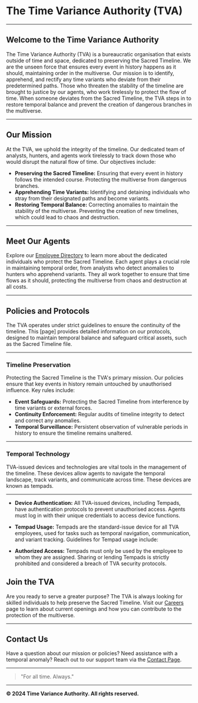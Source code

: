 # **The Time Variance Authority (TVA)**

---

## **Welcome to the Time Variance Authority**

The Time Variance Authority (TVA) is a bureaucratic organisation that exists outside of time and space, dedicated to preserving the Sacred Timeline. We are the unseen force that ensures every event in history happens as it should, maintaining order in the multiverse. Our mission is to identify, apprehend, and rectify any time variants who deviate from their predetermined paths. Those who threaten the stability of the timeline are brought to justice by our agents, who work tirelessly to protect the flow of time. When someone deviates from the Sacred Timeline, the TVA steps in to restore temporal balance and prevent the creation of dangerous branches in the multiverse.

---

## **Our Mission**

At the TVA, we uphold the integrity of the timeline. Our dedicated team of analysts, hunters, and agents work tirelessly to track down those who would disrupt the natural flow of time. Our objectives include:

- **Preserving the Sacred Timeline:** Ensuring that every event in history follows the intended course. Protecting the multiverse from dangerous branches.
- **Apprehending Time Variants:** Identifying and detaining individuals who stray from their designated paths and become variants.
- **Restoring Temporal Balance:** Correcting anomalies to maintain the stability of the multiverse. Preventing the creation of new timelines, which could lead to chaos and destruction.

---

## **Meet Our Agents**

Explore our [Employee Directory](/docs/employees.md) to learn more about the dedicated individuals who protect the Sacred Timeline. Each agent plays a crucial role in maintaining temporal order, from analysts who detect anomalies to hunters who apprehend variants. They all work together to ensure that time flows as it should, protecting the multiverse from chaos and destruction at all costs.

---

## **Policies and Protocols**

The TVA operates under strict guidelines to ensure the continuity of the timeline. This [page] provides detailed information on our protocols, designed to maintain temporal balance and safeguard critical assets, such as the Sacred Timeline file.

---

### **Timeline Preservation**

Protecting the Sacred Timeline is the TVA's primary mission. Our policies ensure that key events in history remain untouched by unauthorised influence. Key rules include:

- **Event Safeguards:** Protecting the Sacred Timeline from interference by time variants or external forces.
- **Continuity Enforcement:** Regular audits of timeline integrity to detect and correct any anomalies.
- **Temporal Surveillance:** Persistent observation of vulnerable periods in history to ensure the timeline remains unaltered.

---

### **Temporal Technology**

TVA-issued devices and technologies are vital tools in the management of the timeline. These devices allow agents to navigate the temporal landscape, track variants, and communicate across time. These devices are known as tempads.

---

- **Device Authentication:** All TVA-issued devices, including Tempads, have authentication protocols to prevent unauthorised access. Agents must log in with their unique credentials to access device functions.

- **Tempad Usage:** Tempads are the standard-issue device for all TVA employees, used for tasks such as temporal navigation, communication, and variant tracking. Guidelines for Tempad usage include:

- **Authorized Access:** Tempads must only be used by the employee to whom they are assigned. Sharing or lending Tempads is strictly prohibited and considered a breach of TVA security protocols.

## **Join the TVA**

Are you ready to serve a greater purpose? The TVA is always looking for skilled individuals to help preserve the Sacred Timeline. Visit our [Careers](/docs/careers.md) page to learn about current openings and how you can contribute to the protection of the multiverse.

---

## **Contact Us**

Have a question about our mission or policies? Need assistance with a temporal anomaly? Reach out to our support team via the [Contact Page](/docs/contact.md).

---

> "For all time. Always."

---

**© 2024 Time Variance Authority. All rights reserved.**
